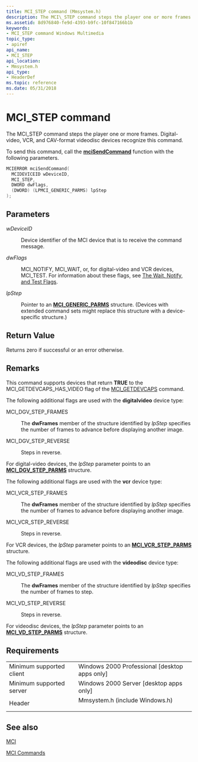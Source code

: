 ```yaml
---
title: MCI_STEP command (Mmsystem.h)
description: The MCI\_STEP command steps the player one or more frames. Digital-video, VCR, and CAV-format videodisc devices recognize this command.
ms.assetid: 8d976840-fe9d-4393-b9fc-10f847166b1b
keywords:
- MCI_STEP command Windows Multimedia
topic_type:
- apiref
api_name:
- MCI_STEP
api_location:
- Mmsystem.h
api_type:
- HeaderDef
ms.topic: reference
ms.date: 05/31/2018
---
```


# MCI\_STEP command

The MCI\_STEP command steps the player one or more frames. Digital-video, VCR, and CAV-format videodisc devices recognize this command.

To send this command, call the [**mciSendCommand**](/previous-versions//dd757160(v=vs.85)) function with the following parameters.


```C++
MCIERROR mciSendCommand(
  MCIDEVICEID wDeviceID, 
  MCI_STEP, 
  DWORD dwFlags, 
  (DWORD) (LPMCI_GENERIC_PARMS) lpStep
);
```



## Parameters

<dl> <dt>

<span id="wDeviceID"></span><span id="wdeviceid"></span><span id="WDEVICEID"></span>*wDeviceID*
</dt> <dd>

Device identifier of the MCI device that is to receive the command message.

</dd> <dt>

<span id="dwFlags"></span><span id="dwflags"></span><span id="DWFLAGS"></span>*dwFlags*
</dt> <dd>

MCI\_NOTIFY, MCI\_WAIT, or, for digital-video and VCR devices, MCI\_TEST. For information about these flags, see [The Wait, Notify, and Test Flags](the-wait-notify-and-test-flags.md).

</dd> <dt>

<span id="lpStep"></span><span id="lpstep"></span><span id="LPSTEP"></span>*lpStep*
</dt> <dd>

Pointer to an [**MCI\_GENERIC\_PARMS**](mci-generic-parms.md) structure. (Devices with extended command sets might replace this structure with a device-specific structure.)

</dd> </dl>

## Return Value

Returns zero if successful or an error otherwise.

## Remarks

This command supports devices that return **TRUE** to the MCI\_GETDEVCAPS\_HAS\_VIDEO flag of the [MCI\_GETDEVCAPS](mci-getdevcaps.md) command.

The following additional flags are used with the **digitalvideo** device type:

<dl> <dt>

<span id="MCI_DGV_STEP_FRAMES"></span><span id="mci_dgv_step_frames"></span>MCI\_DGV\_STEP\_FRAMES
</dt> <dd>

The **dwFrames** member of the structure identified by *lpStep* specifies the number of frames to advance before displaying another image.

</dd> <dt>

<span id="MCI_DGV_STEP_REVERSE"></span><span id="mci_dgv_step_reverse"></span>MCI\_DGV\_STEP\_REVERSE
</dt> <dd>

Steps in reverse.

</dd> </dl>

For digital-video devices, the *lpStep* parameter points to an [**MCI\_DGV\_STEP\_PARMS**](/windows/desktop/api/Digitalv/ns-digitalv-mci_dgv_step_parms) structure.

The following additional flags are used with the **vcr** device type:

<dl> <dt>

<span id="MCI_VCR_STEP_FRAMES"></span><span id="mci_vcr_step_frames"></span>MCI\_VCR\_STEP\_FRAMES
</dt> <dd>

The **dwFrames** member of the structure identified by *lpStep* specifies the number of frames to advance before displaying another image.

</dd> <dt>

<span id="MCI_VCR_STEP_REVERSE"></span><span id="mci_vcr_step_reverse"></span>MCI\_VCR\_STEP\_REVERSE
</dt> <dd>

Steps in reverse.

</dd> </dl>

For VCR devices, the *lpStep* parameter points to an [**MCI\_VCR\_STEP\_PARMS**](mci-vcr-step-parms.md) structure.

The following additional flags are used with the **videodisc** device type:

<dl> <dt>

<span id="MCI_VD_STEP_FRAMES"></span><span id="mci_vd_step_frames"></span>MCI\_VD\_STEP\_FRAMES
</dt> <dd>

The **dwFrames** member of the structure identified by *lpStep* specifies the number of frames to step.

</dd> <dt>

<span id="MCI_VD_STEP_REVERSE"></span><span id="mci_vd_step_reverse"></span>MCI\_VD\_STEP\_REVERSE
</dt> <dd>

Steps in reverse.

</dd> </dl>

For videodisc devices, the *lpStep* parameter points to an [**MCI\_VD\_STEP\_PARMS**](mci-vd-step-parms.md) structure.

## Requirements



|                                     |                                                                                                           |
|-------------------------------------|-----------------------------------------------------------------------------------------------------------|
| Minimum supported client<br/> | Windows 2000 Professional \[desktop apps only\]<br/>                                                |
| Minimum supported server<br/> | Windows 2000 Server \[desktop apps only\]<br/>                                                      |
| Header<br/>                   | <dl> <dt>Mmsystem.h (include Windows.h)</dt> </dl> |



## See also

<dl> <dt>

[MCI](mci.md)
</dt> <dt>

[MCI Commands](mci-commands.md)
</dt> </dl>

 

